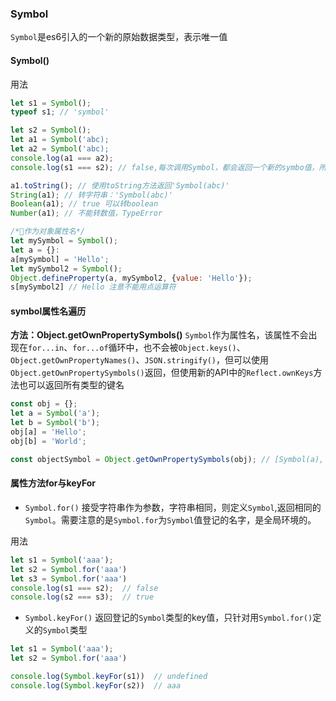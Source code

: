 ### Symbol
`Symbol`是es6引入的一个新的原始数据类型，表示唯一值

#### Symbol()
用法
```js
let s1 = Symbol();
typeof s1; // 'symbol'

let s2 = Symbol();
let a1 = Symbol('abc);
let a2 = Symbol('abc);
console.log(a1 === a2);
console.log(s1 === s2); // false,每次调用Symbol，都会返回一个新的symbo值，所以s1不等于s2

a1.toString(); // 使用toString方法返回'Symbol(abc)'
String(a1); // 转字符串：'Symbol(abc)'
Boolean(a1); // true 可以转boolean
Number(a1); // 不能转数值，TypeError

/*作为对象属性名*/
let mySymbol = Symbol();
let a = {}:
a[mySymbol] = 'Hello';
let mySymbol2 = Symbol();
Object.defineProperty(a, mySymbol2, {value: 'Hello'});
s[mySymbol2] // Hello 注意不能用点运算符
```

#### symbol属性名遍历
**方法：Object.getOwnPropertySymbols()**
`Symbol`作为属性名，该属性不会出现在`for...in`、`for...of`循环中，也不会被`Object.keys()`、`Object.getOwnPropertyNames()`、`JSON.stringify()`，但可以使用`Object.getOwnPropertySymbols()`返回，但使用新的API中的`Reflect.ownKeys`方法也可以返回所有类型的键名
```js
const obj = {};
let a = Symbol('a');
let b = Symbol('b');
obj[a] = 'Hello';
obj[b] = 'World';

const objectSymbol = Object.getOwnPropertySymbols(obj); // [Symbol(a), Symbol(b)]
```

#### 属性方法for与keyFor

- `Symbol.for()` 接受字符串作为参数，字符串相同，则定义`Symbol`,返回相同的`Symbol`。需要注意的是`Symbol.for`为`Symbol`值登记的名字，是全局环境的。

用法
```js
let s1 = Symbol('aaa');
let s2 = Symbol.for('aaa')
let s3 = Symbol.for('aaa')
console.log(s1 === s2);  // false
console.log(s2 === s3);  // true
```

- `Symbol.keyFor()` 返回登记的`Symbol`类型的key值，只针对用`Symbol.for()`定义的`Symbol`类型

```js
let s1 = Symbol('aaa');
let s2 = Symbol.for('aaa')

console.log(Symbol.keyFor(s1))  // undefined
console.log(Symbol.keyFor(s2))  // aaa
```

